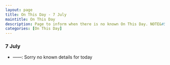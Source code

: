 ```yaml
---
layout: page
title: On This Day - 7 July
maintitle: On This Day
description: Page to inform when there is no known On This Day. NOTE&#58; There may still be comments.
categories: [On This Day]
---
```


### 7 July
* ——: Sorry no known details for today

